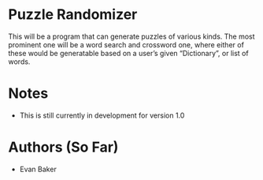 # Puzzle Randomizer
This will be a program that can generate puzzles of various kinds. The most prominent one will be a word search and crossword one, where either of these would be generatable based on a user’s given “Dictionary”, or list of words.


# Notes
- This is still currently in development for version 1.0

# Authors (So Far)
- Evan Baker

